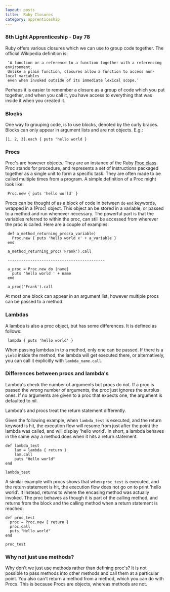 ```yaml
---
layout: posts
title:  Ruby Closures
category: apprenticeship
---
```


### 8th Light Apprenticeship - Day 78

Ruby offers various closures which we can use to group code together. The official Wikipedia definition is:

     ‘A function or a reference to a function together with a referencing environment.
     Unlike a plain function, closures allow a function to access non-local variables
     even when invoked outside of its immediate lexical scope.’

Perhaps it is easier to remember a closure as a group of code which you put together, and when you call it, you have access to everything that was inside it when you created it.

<!--break-->

### Blocks

One way fo grouping code, is to use blocks, denoted by the curly braces. Blocks can only appear in argument lists and are not objects. E.g.:

    [1, 2, 3].each { puts 'hello world }

### Procs

Proc's are however objects. They are an instance of the Ruby [Proc class](http://ruby-doc.org/core-2.3.0/Proc.html). Proc stands for procedure, and represents a set of instructions packaged together as a single unit to form a specific task. They are often made to be called multiple times from a program. A simple definition of a Proc might look like:

     Proc.new { puts 'hello world' }

Procs can be thought of as a block of code in between `do` `end` keywords, wrapped in a (Proc) object. This object an be stored in a variable, or passed to a method and run whenever necessary. The powerful part is that the variables referred to within the proc, can still be accessed from wherever the proc is called. Here are a couple of examples:


     def a_method_returning_proc(a_variable)
       Proc.new { puts 'hello world x' + a_variable }
     end

     a_method_returning_proc('Frank').call

     -------------------------------------------

     a_proc = Proc.new do |name|
       puts 'hello world ' + name
     end

     a_proc('Frank').call


At most one block can appear in an argument list, however multiple procs can be passed to a method.

### Lambdas

A lambda is also a proc object, but has some differences. It is defined as follows:

     lambda { puts 'hello world' }

When passing lambdas in to a method, only one can be passed. If there is a `yield` inside the method, the lambda will get executed there, or alternatively, you can call it explicitly with `lambda_name.call`.

### Differences between procs and lambda's

Lambda's check the number of arguments but procs do not. If a proc is passed the wrong number of arguments, the proc just ignores the surplus ones. If no arguments are given to a proc that expects one, the argument is defaulted to nil.

Lambda's and procs treat the return statement differently.

Given the following example, when `lambda_test` is executed, and the return keyword is hit, the execution flow will resume from just after the point the lambda was called, and will display 'hello world'. In short, a lambda behaves in the same way a method does when it hits a return statement.

    def lambda_test
        lam = lambda { return }
        lam.call
        puts "Hello world"
    end

    lambda_test

A similar example with procs shows that when `proc_test` is executed, and the return statement is hit, the execution flow does not go on to print 'hello world'. It instead, returns to where the encasing method was actually invoked. The proc behaves as though it is part of the calling method, and returns from the block and the calling method when a return statement is reached.

    def proc_test
      proc = Proc.new { return }
      proc.call
      puts "Hello world"
    end

    proc_test

### Why not just use methods?

Why don't we just use methods rather than defining proc's? It is not possible to pass methods into other methods and call them at a particular point. You also can't return a method from a method, which you can do with Procs. This is because Procs are objects, whereas methods are not.
